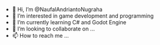 - 👋 Hi, I’m @NaufalAndriantoNugraha
- 👀 I’m interested in game development and programming
- 🌱 I’m currently learning C# and Godot Engine
- 💞️ I’m looking to collaborate on ...
- 📫 How to reach me ...

<!---
NaufalAndriantoNugraha/NaufalAndriantoNugraha is a ✨ special ✨ repository because its `README.md` (this file) appears on your GitHub profile.
You can click the Preview link to take a look at your changes.
--->
